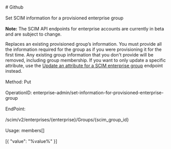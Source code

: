 <br>#     Github</br>
<br>Set SCIM information for a provisioned enterprise group</br>
<br>**Note:** The SCIM API endpoints for enterprise accounts are currently in beta and are subject to change.

Replaces an existing provisioned group’s information. You must provide all the information required for the group as if you were provisioning it for the first time. Any existing group information that you don't provide will be removed, including group membership. If you want to only update a specific attribute, use the [Update an attribute for a SCIM enterprise group](#update-an-attribute-for-a-scim-enterprise-group) endpoint instead.</br>
<br>Method: Put</br>
<br>OperationID: enterprise-admin/set-information-for-provisioned-enterprise-group</br>
<br>EndPoint:</br>
<br>/scim/v2/enterprises/{enterprise}/Groups/{scim_group_id}</br>
<br>Usage: members[]</br>
<br>[{
  "value": "%value%"
}]</br>

